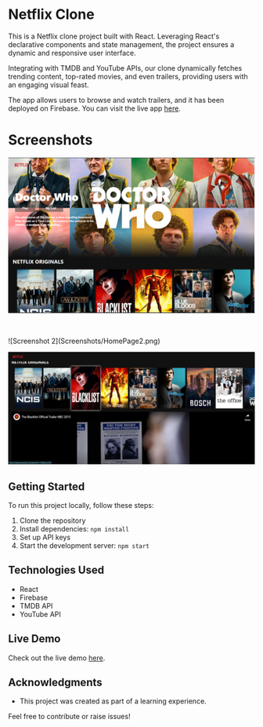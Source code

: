# Netflix Clone

This is a Netflix clone project built with React. Leveraging React's declarative components and state management, the project ensures a dynamic and responsive user interface.

Integrating with TMDB and YouTube APIs, our clone dynamically fetches trending content, top-rated movies, and even trailers, providing users with an engaging visual feast.

The app allows users to browse and watch trailers, and it has been deployed on Firebase. You can visit the live app [here](https://netflix-clone-58504.web.app/).

# Screenshots

![Screenshot 1](Screenshots/HomePage.png)
<p>&nbsp;</p>
![Screenshot 2](Screenshots/HomePage2.png)


![Screenshot 3](Screenshots/Screenshot3.png)




## Getting Started

To run this project locally, follow these steps:

1. Clone the repository
2. Install dependencies: `npm install`
3. Set up API keys
4. Start the development server: `npm start`

## Technologies Used

- React
- Firebase
- TMDB API
- YouTube API

## Live Demo

Check out the live demo [here](https://netflix-clone-58504.web.app/).

## Acknowledgments

- This project was created as part of a learning experience.

Feel free to contribute or raise issues!
